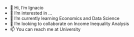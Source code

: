 - 👋 Hi, I’m Ignacio
- 👀 I’m interested in ...
- 🌱 I’m currently learning Economics and Data Science
- 💞️ I’m looking to collaborate on Income Inequality Analysis
- 📫 You can reach me at University

<!---
ignaciojpineda/ignaciojpineda is a ✨ special ✨ repository because its `README.md` (this file) appears on your GitHub profile.
You can click the Preview link to take a look at your changes.
--->
